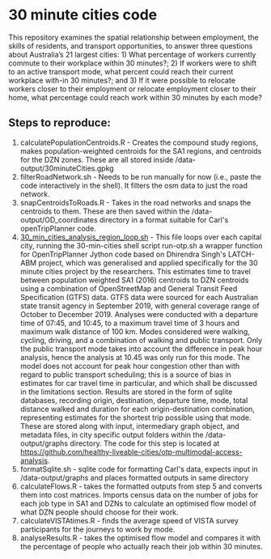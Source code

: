    
# 30 minute cities code


This repository examines the spatial relationship between employment, the skills of residents, and transport opportunities, to answer three questions about Australia’s 21 largest cities: 1) What percentage of workers currently commute to their workplace within 30 minutes?; 2) If workers were to shift to an active transport mode, what percent could reach their current workplace with-in 30 minutes?; and 3) If it were possible to relocate workers closer to their employment or relocate employment closer to their home, what percentage could reach work within 30 minutes by each mode? 


## Steps to reproduce:

1. calculatePopulationCentroids.R - Creates the compound study regions, makes population-weighted centroids for the SA1 regions, and centroids for the DZN zones. These are all stored inside /data-output/30minuteCities.gpkg
2. filterRoadNetwork.sh - Needs to be run manually for now (i.e., paste the code interactively in the shell). It filters the osm data to just the road network.
3. snapCentroidsToRoads.R - Takes in the road networks and snaps the centroids to them. These are then saved within the /data-output/OD_coordinates directory in a format suitable for Carl's openTripPlanner code.
4. [30_min_cities_analysis_region_loop.sh](https://github.com/healthy-liveable-cities/otp-multimodal-access-analysis/blob/master/30_min_cities_analysis_region_loop.sh) - This file loops over each capital city, running the 30-min-cities shell script run-otp.sh a wrapper function for OpenTripPlanner Jython code based on Dhirendra Singh's LATCH-ABM project, which was generalised and applied specifically for the 30 minute cities project by the researchers. This estimates time to travel between population weighted SA1 (2016) centroids to DZN centroids using a combination of OpenStreetMap and General Transit Feed Specification (GTFS) data.  GTFS data were sourced for each Australian state transit agency in September 2019, with general coverage range of October to December 2019.  Analyses were conducted with a departure time of 07:45, and 10:45, to a maximum travel time of 3 hours and maximum walk distance of 100 km.  Modes considered were walking, cycling, driving, and a combination of walking and public transport.  Only the public transport mode takes into account the difference in peak hour analysis, hence the analysis at 10.45 was only run for this mode.   The model does not account for peak hour congestion other than with regard to public transport scheduling; this is a source of bias in estimates for car travel time in particular, and which shall be discussed in the limitations section.  Results are stored in the form of sqlite databases, recording origin, destination, departure time, mode, total distance walked and duration for each origin-destination combination, representing estimates for the shortest trip possible using that mode. These are stored along with input, intermediary graph object, and metadata files, in city specific output folders within the /data-output/graphs directory.  The code for this step is located at https://github.com/healthy-liveable-cities/otp-multimodal-access-analysis.
5. formatSqlite.sh - sqlite code for formatting Carl's data, expects input in /data-output/graphs and places formatted outputs in same directory
6. calculateFlows.R - takes the formatted outputs from step 5 and converts them into cost matrices. Imports census data on the number of jobs for each job type in SA1 and DZNs to calculate an optimised flow model of what DZN people should choose for their work.
7. calculateVISTAtimes.R - finds the average speed of VISTA survey participants for the journeys to work by mode.
8. analyseResults.R - takes the optimised flow model and compares it with the percentage of people who actually reach their job within 30 minutes.